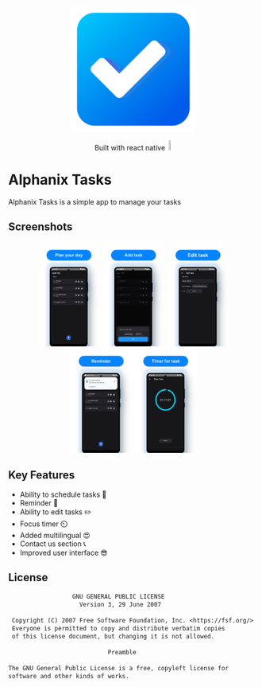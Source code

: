 
<div align="center" width="100%">
  <img alt="Logo" src="https://github.com/AlphanixARB/AlphanixTasks/blob/e254e966f021e54d2825a3e24aa60a89ebffb332/asset/Logo.png" width=50% height=50%>
  <p>Built with react native <img src="https://d33wubrfki0l68.cloudfront.net/554c3b0e09cf167f0281fda839a5433f2040b349/ecfc9/img/header_logo.svg" width=2% height=2%></p>
</div>

# Alphanix Tasks

Alphanix Tasks is a simple app to manage your tasks


## Screenshots

<div align="center" width="100%">
  <img alt="Shows an illustrated sun in light mode and a moon with stars in dark mode." src="https://github.com/AlphanixARB/AlphanixTasks/blob/master/asset/Plan%20your%20day.png" width=25% height=25%>
  <img alt="Shows an illustrated sun in light mode and a moon with stars in dark mode." src="https://github.com/AlphanixARB/AlphanixTasks/blob/master/asset/Add%20task.png" width=25% height=25%>
  <img alt="Shows an illustrated sun in light mode and a moon with stars in dark mode." src="https://github.com/AlphanixARB/AlphanixTasks/blob/master/asset/Edit%20task.png" width=25% height=25%>
  <img alt="Shows an illustrated sun in light mode and a moon with stars in dark mode." src="https://github.com/AlphanixARB/AlphanixTasks/blob/master/asset/Reminder.png" width=25% height=25%>
  <img alt="Shows an illustrated sun in light mode and a moon with stars in dark mode." src="https://github.com/AlphanixARB/AlphanixTasks/blob/master/asset/Timer.png" width=25% height=25%>
 </div>
 
 ## Key Features
 
 - Ability to schedule tasks 📅
 - Reminder 🔔
 - Ability to edit tasks ✏️
 - Focus timer ⏲️
 - Added multilingual 😍
 - Contact us section 📞
 - Improved user interface 😎

## License


                      GNU GENERAL PUBLIC LICENSE
                        Version 3, 29 June 2007   

     Copyright (C) 2007 Free Software Foundation, Inc. <https://fsf.org/>
     Everyone is permitted to copy and distribute verbatim copies
     of this license document, but changing it is not allowed.   

                                Preamble

    The GNU General Public License is a free, copyleft license for
    software and other kinds of works.  
